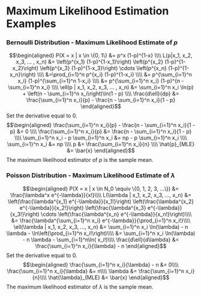 # Maximum Likelihood Estimation Examples
### Bernoulli Distribution - Maximum Likelihood Estimate of *p*  
$$\begin{aligned}
P(X = x | x \in \{0, 1\} &= p^x (1-p)^{1-x} \\\\
L(p|x_1, x_2, x_3, ... , x_n) &= \left(p^{x_1} (1-p)^{1-x_1}\right) \left(p^{x_2} (1-p)^{1-x_2}\right) \left(p^{x_3} (1-p)^{1-x_3}\right) \cdots \left(p^{x_n} (1-p)^{1-x_n}\right) \\\\
&=\prod_{i=1}^n p^{x_i} (1-p)^{1-x_i} \\\\
&= p^{\sum_{i=1}^n x_i} (1-p)^{\sum_{i=1}^n 1-x_i} \\\\
&= p^{\sum_{i=1}^n x_i} (1-p)^{n - \sum_{i=1}^n x_i} \\\\
\ell(p | x_1, x_2, x_3, ... , x_n) &= \sum_{i=1}^n x_i \ln(p) + \left(n - \sum_{i=1}^n x_i\right)\ln(1 - p) \\\\
\frac{d\ell}{dp} &= \frac{\sum_{i=1}^n x_i}{p} - \frac{n - \sum_{i=1}^n x_i}{1 - p}
    \end{aligned}$$
Set the derivative equal to 0.
$$\begin{aligned}
\frac{\sum_{i=1}^n x_i}{p} - \frac{n - \sum_{i=1}^n x_i}{1 - p} &= 0 \\\\
\frac{\sum_{i=1}^n x_i}{p} &= \frac{n - \sum_{i=1}^n x_i}{1 - p} \\\\
\sum_{i=1}^n x_i - p \sum_{i=1}^n x_i &= np - p \sum_{i=1}^n x_i \\\\
\sum_{i=1}^n x_i &= np \\\\
p &= \frac{\sum_{i=1}^n x_i}{n} \\\\
\hat{p}_{MLE} &= \bar{x}
\end{aligned}$$
The maximum likelihood estimator of *p* is the sample mean.
​
​
### Poisson Distribution - Maximum Likelihood Estimate of $\lambda$  
$$\begin{aligned}
P(X = x | x \in N_0 \equiv \{0, 1, 2, 3, ...\}) &= \frac{\lambda^x e^{-\lambda}}{x!}\\\\
L(\lambda | x_1, x_2, x_3, ..., x_n) &= \left(\frac{\lambda^{x_1} e^{-\lambda}}{x_1!}\right) \left(\frac{\lambda^{x_2} e^{-\lambda}}{x_2!}\right) \left(\frac{\lambda^{x_3} e^{-\lambda}}{x_3!}\right) \cdots \left(\frac{\lambda^{x_n} e^{-\lambda}}{x_n!}\right)\\\\
&= \frac{\lambda^{\sum_{i=1}^n x_i} e^{-\lambda}}{\prod_{i=1}^n x_i!}\\\\
\ell(\lambda | x_1, x_2, x_3, ..., x_n) &= \sum_{i=1}^n x_i \ln(\lambda) - n \lambda - \ln\left(\prod_{i=1}^n x_i!\right)\\\\
&= \sum_{i=1}^n x_i \ln(\lambda) - n \lambda - \sum_{i=1}^n\ln( x_i!)\\\\
\frac{d\ell}{d\lambda} &= \frac{\sum_{i=1}^n x_i}{\lambda} - n
\end{aligned}$$
Set the derivative equal to 0.
$$\begin{aligned}
\frac{\sum_{i=1}^n x_i}{\lambda} - n &= 0\\\\
\frac{\sum_{i=1}^n x_i}{\lambda} &= n\\\\
\lambda &= \frac{\sum_{i=1}^n x_i}{n}\\\\
\hat{\lambda}_{MLE} &= \bar{x}
\end{aligned}$$
The maximum likelihood estimator of $\lambda$ is the sample mean.
